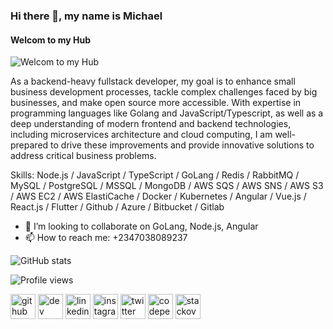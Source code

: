 ### Hi there 👋, my name is Michael
#### Welcom to my Hub
![Welcom to my Hub](https://megamsquare.github.io/jsonfiles/images/profile.png)

As a backend-heavy fullstack developer, my goal is to enhance small business development processes, tackle complex challenges faced by big businesses, and make open source more accessible. With expertise in programming languages like Golang and JavaScript/Typescript, as well as a deep understanding of modern frontend and backend technologies, including microservices architecture and cloud computing, I am well-prepared to drive these improvements and provide innovative solutions to address critical business problems.

Skills: Node.js / JavaScript / TypeScript / GoLang / Redis / RabbitMQ / MySQL / PostgreSQL / MSSQL / MongoDB / AWS SQS / AWS SNS / AWS S3 / AWS EC2 / AWS ElastiCache / Docker / Kubernetes / Angular / Vue.js / React.js / Flutter / Github / Azure / Bitbucket / Gitlab

- 👯 I’m looking to collaborate on GoLang, Node.js, Angular  
- 📫 How to reach me: +2347038089237 

![GitHub stats](https://github-readme-stats.vercel.app/api?username=megamsquare&show_icons=true&count_private=true&theme=radical&hide=stars,prs,issues,contribs)  

![Profile views](https://gpvc.arturio.dev/megamsquare)  


[<img src='https://cdn.jsdelivr.net/npm/simple-icons@3.0.1/icons/github.svg' alt='github' height='40'>](https://github.com/megamsquare)  [<img src='https://cdn.jsdelivr.net/npm/simple-icons@3.0.1/icons/dev-dot-to.svg' alt='dev' height='40'>](https://dev.to/megamsquare)  [<img src='https://cdn.jsdelivr.net/npm/simple-icons@3.0.1/icons/linkedin.svg' alt='linkedin' height='40'>](https://www.linkedin.com/in/megamsquare/)  [<img src='https://cdn.jsdelivr.net/npm/simple-icons@3.0.1/icons/instagram.svg' alt='instagram' height='40'>](https://www.instagram.com/megamsquare/)  [<img src='https://cdn.jsdelivr.net/npm/simple-icons@3.0.1/icons/twitter.svg' alt='twitter' height='40'>](https://twitter.com/megamsquare)  [<img src='https://cdn.jsdelivr.net/npm/simple-icons@3.0.1/icons/codepen.svg' alt='codepen' height='40'>](https://codepen.io/megamsquare)  [<img src='https://cdn.jsdelivr.net/npm/simple-icons@3.0.1/icons/stackoverflow.svg' alt='stackoverflow' height='40'>](https://stackoverflow.com/users/6760233/m-michael)  

<!--
**megamsquare/megamsquare** is a ✨ _special_ ✨ repository because its `README.md` (this file) appears on your GitHub profile.

Here are some ideas to get you started:

- 🔭 I’m currently working on ...
- 🌱 I’m currently learning ...
- 👯 I’m looking to collaborate on ...
- 🤔 I’m looking for help with ...
- 💬 Ask me about ...
- 📫 How to reach me: ...
- 😄 Pronouns: ...
- ⚡ Fun fact: ...
-->
